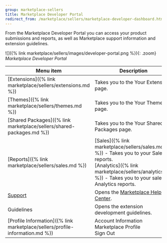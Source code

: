 ```yaml
---
group: marketplace-sellers
title: Marketplace Developer Portal
redirect_from: /marketplace/sellers/marketplace-developer-dashboard.html
---
```


From the Marketplace Developer Portal you can access your product submissions and reports, as well as Marketplace support information and extension guidelines.

![]({% link marketplace/sellers/images/developer-portal.png %}){: .zoom}
_Marketplace Developer Portal_

|Menu item|Description|
|--- |--- |
|[Extensions]({% link marketplace/sellers/extensions.md %})|Takes you to the Your Extensions page.|
|[Themes]({% link marketplace/sellers/themes.md %})|Takes you to the Your Themes page.|
|[Shared Packages]({% link marketplace/sellers/shared-packages.md %})|Takes you to the Your Shared Packages page.|
|[Reports]({% link marketplace/sellers/sales.md %})|[Sales]({% link marketplace/sellers/sales.md %}) - Takes you to your Sales reports.<br/>[Analytics]({% link marketplace/sellers/analytics.md %}) - Takes you to your sales Analytics reports.|
|[Support](https://marketplacesupport.magento.com/hc/en-us)|Opens the [Marketplace Help Center](https://marketplacesupport.magento.com/hc/en-us).|
|Guidelines|Opens the extension development guidelines.|
|[Profile Information]({% link marketplace/sellers/profile-information.md %})|Account Information<br/>Marketplace Profile<br/>Sign Out|
